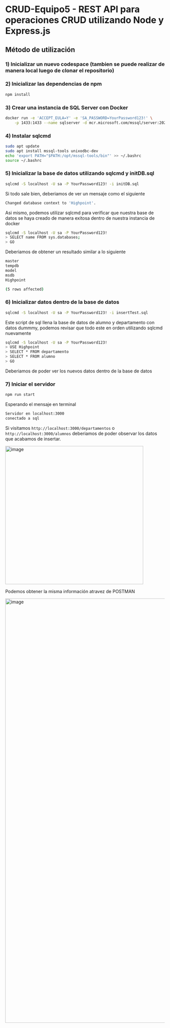 # CRUD-Equipo5 - REST API para operaciones CRUD utilizando Node y Express.js

## Método de utilización
### 1) Inicializar un nuevo codespace (tambien se puede realizar de manera local luego de clonar el repositorio)

### 2) Inicializar las dependencias de npm
```sh
npm install
```

### 3) Crear una instancia de SQL Server con Docker  
```sh
docker run -e 'ACCEPT_EULA=Y' -e 'SA_PASSWORD=YourPassword123!' \
    -p 1433:1433 --name sqlserver -d mcr.microsoft.com/mssql/server:2022-latest
```
### 4) Instalar sqlcmd
```sh
sudo apt update
sudo apt install mssql-tools unixodbc-dev
echo 'export PATH="$PATH:/opt/mssql-tools/bin"' >> ~/.bashrc
source ~/.bashrc
```

### 5) Inicializar la base de datos utilizando sqlcmd y initDB.sql
```sh
sqlcmd -S localhost -U sa -P YourPassword123! -i initDB.sql
```
Si todo sale bien, deberiamos de ver un mensaje como el siguiente
```sh 
Changed database context to 'Highpoint'.
```
Asi mismo, podemos utilizar sqlcmd para verificar que nuestra base de 
datos se haya creado de manera exitosa dentro de nuestra instancia de docker
```sh
sqlcmd -S localhost -U sa -P YourPassword123!
> SELECT name FROM sys.databases;
> GO
```
Deberiamos de obtener un resultado similar a lo siguiente
```sh
master                                                                                                                          
tempdb                                                                                                                          
model                                                                                                                           
msdb                                                                                                                            
Highpoint

(5 rows affected)     
```
### 6) Inicializar datos dentro de la base de datos
```sh
sqlcmd -S localhost -U sa -P YourPassword123! -i insertTest.sql
```
Este script de sql llena la base de datos de alumno y departamento con datos dummmy,
podemos revisar que todo este en orden utilizando sqlcmd nuevamente

```sh
sqlcmd -S localhost -U sa -P YourPassword123!
> USE Highpoint
> SELECT * FROM departamento
> SELECT * FROM alumno
> GO
```
Deberiamos de poder ver los nuevos datos dentro de la base de datos

### 7) Iniciar el servidor 
```sh
npm run start
```
Esperando el mensaje en terminal
```sh
Servidor en localhost:3000
conectado a sql
```
Si visitamos ```http://localhost:3000/departamentos``` o ```http://localhost:3000/alumnos``` deberiamos 
de poder observar los datos que acabamos de insertar. 

<img width="436" alt="image" src="https://github.com/user-attachments/assets/4648d33d-064a-4e51-b3f1-96eacb3b0298" />

Podemos obtener la misma información atravez de POSTMAN

<img width="1338" alt="image" src="https://github.com/user-attachments/assets/aa76377a-2ba2-43fd-a4f6-64d124027fc5" />




